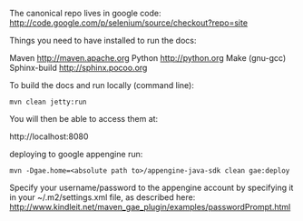 The canonical repo lives in google code:
http://code.google.com/p/selenium/source/checkout?repo=site

Things you need to have installed to run the docs:

Maven           http://maven.apache.org
Python          http://python.org
Make            (gnu-gcc)
Sphinx-build    http://sphinx.pocoo.org

To build the docs and run locally (command line):

    mvn clean jetty:run

You will then be able to access them at:

http://localhost:8080

deploying to google appengine run: 

    mvn -Dgae.home=<absolute path to>/appengine-java-sdk clean gae:deploy

Specify your username/password to the appengine account by specifying
it in your ~/.m2/settings.xml file, as described here:
http://www.kindleit.net/maven_gae_plugin/examples/passwordPrompt.html
